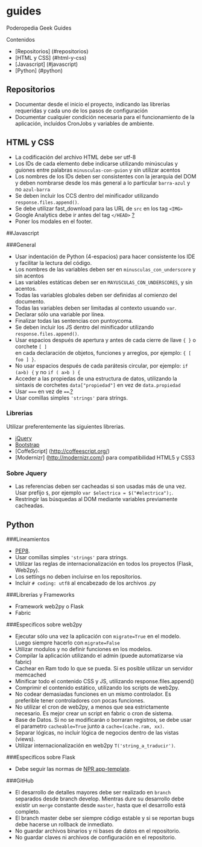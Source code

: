 guides
======

Poderopedia Geek Guides

Contenidos
* [Repositorios] (#repositorios)
* [HTML y CSS] (#html-y-css)
* [Javascript] (#javascript)
* [Python] (#python)

## Repositorios

* Documentar desde el inicio el proyecto, indicando las librerías requeridas y cada uno de los pasos de configuración
* Documentar cualquier condición necesaria para el funcionamiento de la aplicación, incluídos CronJobs y variables de ambiente.

## HTML y CSS

* La codificación del archivo HTML debe ser utf-8
* Los IDs de cada elemento debe indicarse utilizando minúsculas y guiones entre palabras ``minusculas-con-guion`` y sin utilizar acentos
* Los nombres de los IDs deben ser consistentes con la jerarquia del DOM y deben nombrarse desde los más general a lo particular ``barra-azul`` y no ``azul-barra``
* Se deben incluir los CCS dentro del minificador utilizando ``response.files.append()``.
* Se debe utilizar fast_download para las URL de ``src`` en los tag ``<IMG>``
* Google Analytics debe ir antes del tag ``</HEAD>`` [?](http://support.google.com/googleanalytics/bin/answer.py?hl=en&answer=174090)
* Poner los modales en el footer.

##Javascript

###General

* Usar indentación de Python (4-espacios) para hacer consistente los IDE y facilitar la lectura del código.
* Los nombres de las variables deben ser en ``minusculas_con_underscore`` y sin acentos
* Las variables estáticas deben ser en ``MAYUSCULAS_CON_UNDERSCORES``, y sin acentos.
* Todas las variables globales deben ser definidas al comienzo del documento.
* Todas las variables deben ser limitadas al contexto usuando ``var``.
* Declarar sólo una variable por línea.
* Finalizar todas las sentencias con puntoycoma.
* Se deben incluir los JS dentro del minificador utilizando ``response.files.append()``.
* Usar espacios después de apertura y antes de cada cierre de llave ``{ }`` o corchete ``[ ]``  
en cada declaración de objetos, funciones y arreglos, por ejemplo: ``{ [ foo ] }``.
* No usar espacios después de cada parátesis circular, por ejemplo: ``if (a>b) {`` y no ``if ( a>b ) {``
* Acceder a las propiedas de una estructura de datos, utilizando la sintaxis de corchetes ``data["propiedad"]`` 
en vez de ``data.propiedad``
* Usar ``===`` en vez de ``==``.[?](http://www.impressivewebs.com/why-use-triple-equals-javascipt/)
* Usar comillas simples ``'strings'`` para strings.


### Librerias

Utilizar preferentemente las siguientes librerias.
* [jQuery](http://jquery.com/)
* [Bootstrap](http://twitter.github.com/bootstrap/)
* [CoffeScript] (http://coffeescript.org/)
* [Modernizr] (http://modernizr.com/) para compatibilidad HTML5 y CSS3

### Sobre Jquery
* Las referencias deben ser cacheadas si son usadas más de una vez. Usar prefijo ``$``, por ejemplo ``var $electrica = $("#electrica");``.
* Restringir las búsquedas al DOM mediante variables previamente cacheadas.

## Python

###Lineamientos
* [PEP8](http://www.python.org/dev/peps/pep-0008/).
* Usar comillas simples ``'strings'`` para strings.
* Utilizar las reglas de internacionalización en todos los proyectos (Flask, Web2py).
* Los settings no deben incluirse en los repositorios.
* Incluir ``# coding: utf8`` al encabezado de los archivos .py

###Librerías y Frameworks
* Framework web2py o Flask
* Fabric

###Especificos sobre web2py
* Ejecutar sólo una vez la aplicación con ``migrate=True`` en el modelo. Luego siempre hacerlo con ``migrate=False``
* Utilizar modulos y no definir funciones en los modelos.
* Compilar la aplicación utilizando el admin (puede automatizarse via fabric)
* Cachear en Ram todo lo que se pueda. Si es posible utilizar un servidor memcached
* Minificar todo el contenido CSS y JS, utilizando response.files.append()
* Comprimir el contenido estático, utilizando los scripts de web2py.
* No codear demasiadas funciones en un mismo controlador. Es preferible tener controladores con pocas funciones.
* No utilizar el cron de web2py, a menos que sea estrictamente necesario. Es mejor crear un script en fabric o cron de sistema.
* Base de Datos. Si no se modificarán o borraran registros, se debe usar el parametro ``cacheable=True`` junto a ``cache=(cache.ram, xx)``.
* Separar lógicas, no incluir lógica de negocios dentro de las vistas (views).
* Utilizar internacionalización en web2py ``T('string_a_traducir')``.

###Especifícos sobre Flask
* Debe seguir las normas de [NPR app-template](https://github.com/nprapps/app-template).

###GitHub
* El desarrollo de detalles mayores debe ser realizado en ``branch`` separados desde branch develop. Mientras dure su desarrollo debe existir un ``merge`` constante desde ``master``, hasta que el desarrollo está completo.
* El branch master debe ser siempre código estable y si se reportan bugs debe hacerse un rollback de inmediato.
* No guardar archivos binarios y ni bases de datos en el repositorio.
* No guardar claves ni archivos de configuración en el repositorio.











